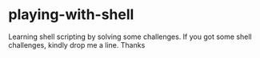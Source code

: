 # playing-with-shell
Learning shell scripting by solving some challenges.
If you got some shell challenges, kindly drop me a line.
Thanks
